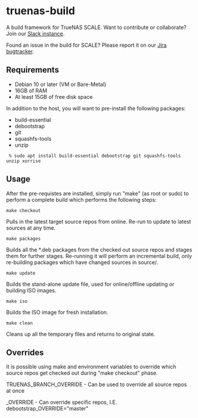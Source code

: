 # truenas-build

A build framework for TrueNAS SCALE. Want to contribute or collaborate? Join our [Slack instance](https://www.ixsystems.com/community/threads/collaborator-community-slack-instance.85717/ "Slack Instance"). 

Found an issue in the build for SCALE? Please report it on our [Jira bugtracker](https://jira.ixsystems.com).

## Requirements

 - Debian 10 or later (VM or Bare-Metal)
 - 16GB of RAM
 - At least 15GB of free disk space

In addition to the host, you will want to pre-install the following packages:

* build-essential
* debootstrap
* git
* squashfs-tools
* unzip

``` % sudo apt install build-essential debootstrap git squashfs-tools unzip xorriso```

## Usage

After the pre-requistes are installed, simply run "make" (as root or sudo) to perform a complete build which performs the following steps:

``` make checkout ```

Pulls in the latest target source repos from online. Re-run to update to latest sources at any time.

``` make packages ```

Builds all the *.deb packages from the checked out source repos and stages them for further stages. Re-running it will perform an incremental build, only re-building packages which have changed sources in source/<packagename>.

``` make update ```

Builds the stand-alone update file, used for online/offline updating or building ISO images.

``` make iso ```

Builds the ISO image for fresh installation.


``` make clean ```

Cleans up all the temporary files and returns to original state.


## Overrides

It is possible using make and environment variables to override which source repos get checked out during "make checkout" phase.

TRUENAS_BRANCH_OVERRIDE - Can be used to override all source repos at once

<NAME>_OVERRIDE - Can override specific repos, I.E. debootstrap_OVERRIDE="master"
